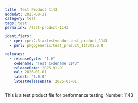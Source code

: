```yaml
---
title: Test Product 1143
addedAt: 2025-08-21
category: test
tags: test
permalink: /test-product-1143

identifiers:
  - cpe: cpe:2.3:a:testvendor:test_product_1143
  - purl: pkg:generic/test_product_1143@1.0.0

releases:
  - releaseCycle: "1.0"
    codename: "Test Codename 1143"
    releaseDate: 2025-01-01
    eol: 2026-01-01
    latest: "1.0.0"
    latestReleaseDate: 2025-01-01
---
```


This is a test product file for performance testing. Number: 1143
